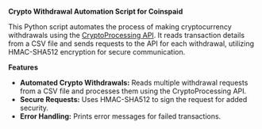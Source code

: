 **Crypto Withdrawal Automation Script for Coinspaid**

This Python script automates the process of making cryptocurrency withdrawals using the [CryptoProcessing API](https://docs.coinspaid.com/docs/api-documentation). It reads transaction details from a CSV file and sends requests to the API for each withdrawal, utilizing HMAC-SHA512 encryption for secure communication.

**Features**

- **Automated Crypto Withdrawals:** Reads multiple withdrawal requests from a CSV file and processes them using the CryptoProcessing API.
- **Secure Requests:** Uses HMAC-SHA512 to sign the request for added security.
- **Error Handling:** Prints error messages for failed transactions.

